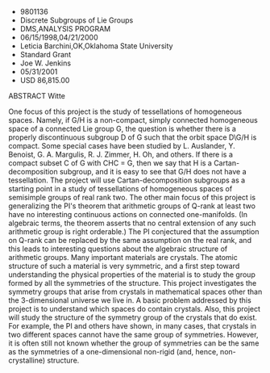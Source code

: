 
* 9801136
* Discrete Subgroups of Lie Groups
* DMS,ANALYSIS PROGRAM
* 06/15/1998,04/21/2000
* Leticia Barchini,OK,Oklahoma State University
* Standard Grant
* Joe W. Jenkins
* 05/31/2001
* USD 86,815.00

ABSTRACT Witte

One focus of this project is the study of tessellations of homogeneous spaces.
Namely, if G/H is a non-compact, simply connected homogeneous space of a
connected Lie group G, the question is whether there is a properly discontinuous
subgroup D of G such that the orbit space D\G/H is compact. Some special cases
have been studied by L. Auslander, Y. Benoist, G. A. Margulis, R. J. Zimmer, H.
Oh, and others. If there is a compact subset C of G with CHC = G, then we say
that H is a Cartan-decomposition subgroup, and it is easy to see that G/H does
not have a tessellation. The project will use Cartan-decomposition subgroups as
a starting point in a study of tessellations of homogeneous spaces of semisimple
groups of real rank two. The other main focus of this project is generalizing
the PI's theorem that arithmetic groups of Q-rank at least two have no
interesting continuous actions on connected one-manifolds. (In algebraic terms,
the theorem asserts that no central extension of any such arithmetic group is
right orderable.) The PI conjectured that the assumption on Q-rank can be
replaced by the same assumption on the real rank, and this leads to interesting
questions about the algebraic structure of arithmetic groups. Many important
materials are crystals. The atomic structure of such a material is very
symmetric, and a first step toward understanding the physical properties of the
material is to study the group formed by all the symmetries of the structure.
This project investigates the symmetry groups that arise from crystals in
mathematical spaces other than the 3-dimensional universe we live in. A basic
problem addressed by this project is to understand which spaces do contain
crystals. Also, this project will study the structure of the symmetry group of
the crystals that do exist. For example, the PI and others have shown, in many
cases, that crystals in two different spaces cannot have the same group of
symmetries. However, it is often still not known whether the group of symmetries
can be the same as the symmetries of a one-dimensional non-rigid (and, hence,
non-crystalline) structure.
